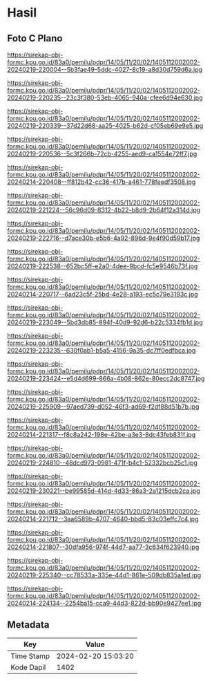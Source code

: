 # Hasil

## Foto C Plano

https://sirekap-obj-formc.kpu.go.id/83a0/pemilu/pdpr/14/05/11/20/02/1405112002002-20240219-220004--5b3fae49-5ddc-4027-8c19-a8d30d759d6a.jpg

https://sirekap-obj-formc.kpu.go.id/83a0/pemilu/pdpr/14/05/11/20/02/1405112002002-20240219-220235--23c3f380-53eb-4065-940a-cfee6d94e630.jpg

https://sirekap-obj-formc.kpu.go.id/83a0/pemilu/pdpr/14/05/11/20/02/1405112002002-20240219-220339--37d22d68-aa25-4025-b62d-cf05eb69e9e5.jpg

https://sirekap-obj-formc.kpu.go.id/83a0/pemilu/pdpr/14/05/11/20/02/1405112002002-20240219-220536--5c3f266b-72cb-4255-aed9-ca1554e72ff7.jpg

https://sirekap-obj-formc.kpu.go.id/83a0/pemilu/pdpr/14/05/11/20/02/1405112002002-20240214-220408--ff812b42-cc36-417b-a461-778feedf3508.jpg

https://sirekap-obj-formc.kpu.go.id/83a0/pemilu/pdpr/14/05/11/20/02/1405112002002-20240219-221224--56c96d09-8312-4b22-b8d9-2b64f12a314d.jpg

https://sirekap-obj-formc.kpu.go.id/83a0/pemilu/pdpr/14/05/11/20/02/1405112002002-20240219-222716--d7ace30b-e5b6-4a92-896d-9e4f90d59b17.jpg

https://sirekap-obj-formc.kpu.go.id/83a0/pemilu/pdpr/14/05/11/20/02/1405112002002-20240219-222538--652bc5ff-e2a0-4dee-9bcd-fc5e9546b73f.jpg

https://sirekap-obj-formc.kpu.go.id/83a0/pemilu/pdpr/14/05/11/20/02/1405112002002-20240214-220717--6ad23c5f-25bd-4e28-a193-ec5c79e3193c.jpg

https://sirekap-obj-formc.kpu.go.id/83a0/pemilu/pdpr/14/05/11/20/02/1405112002002-20240219-223049--5bd3db85-894f-40d9-92d6-b22c5334fb1d.jpg

https://sirekap-obj-formc.kpu.go.id/83a0/pemilu/pdpr/14/05/11/20/02/1405112002002-20240219-223235--630f0ab1-b5a5-4156-9a35-dc7ff0edfbca.jpg

https://sirekap-obj-formc.kpu.go.id/83a0/pemilu/pdpr/14/05/11/20/02/1405112002002-20240219-223424--e5d4d699-866a-4b08-862e-80ecc2dc8747.jpg

https://sirekap-obj-formc.kpu.go.id/83a0/pemilu/pdpr/14/05/11/20/02/1405112002002-20240219-225909--97aed739-d052-46f3-ad69-f2df88d51b7b.jpg

https://sirekap-obj-formc.kpu.go.id/83a0/pemilu/pdpr/14/05/11/20/02/1405112002002-20240214-221317--f8c8a242-198e-42be-a3e3-8dc43feb831f.jpg

https://sirekap-obj-formc.kpu.go.id/83a0/pemilu/pdpr/14/05/11/20/02/1405112002002-20240219-224810--48dcd973-0981-471f-b4c1-52332bcb25c1.jpg

https://sirekap-obj-formc.kpu.go.id/83a0/pemilu/pdpr/14/05/11/20/02/1405112002002-20240219-230221--be99585d-414d-4d33-86a3-2a1215dcb2ca.jpg

https://sirekap-obj-formc.kpu.go.id/83a0/pemilu/pdpr/14/05/11/20/02/1405112002002-20240214-221712--3aa6589b-4707-4640-bbd5-83c03effc7c4.jpg

https://sirekap-obj-formc.kpu.go.id/83a0/pemilu/pdpr/14/05/11/20/02/1405112002002-20240214-221807--30dfa956-974f-44d7-aa77-3c634f623940.jpg

https://sirekap-obj-formc.kpu.go.id/83a0/pemilu/pdpr/14/05/11/20/02/1405112002002-20240219-225340--cc78533a-335e-44d1-861e-509db835a1ed.jpg

https://sirekap-obj-formc.kpu.go.id/83a0/pemilu/pdpr/14/05/11/20/02/1405112002002-20240214-224134--2254ba15-cca9-44d3-822d-bb90e9427ee1.jpg


## Metadata

| Key        | Value               |
| ---------- | ------------------- |
| Time Stamp | 2024-02-20 15:03:20 |
| Kode Dapil | 1402                |



